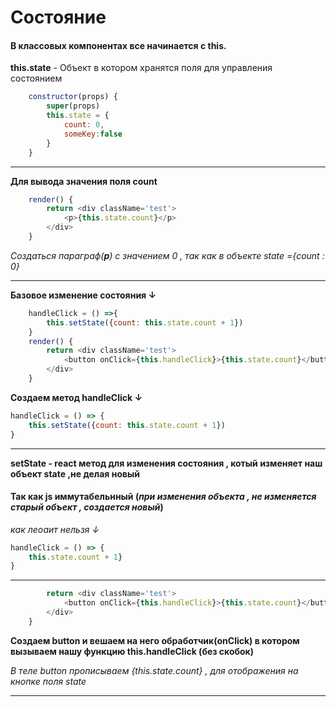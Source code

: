 # Состояние

#### В классовых компонентах все начинается с this.

**this.state** - Объект в котором хранятся поля для управления состоянием

```javascript
	constructor(props) {
		super(props)
		this.state = {
			count: 0,
			someKey:false
		}
	}
```

---

**Для вывода значения поля count**

```javascript
	render() {
		return <div className='test'>
			<p>{this.state.count}</p>
		</div>
	}
```

_Создаться параграф(**p**) с значением 0 , так как в объекте state ={count : 0}_

---

**Базовое изменение состояния ↓**

```javascript
	handleClick = () =>{
		this.setState({count: this.state.count + 1})
	}
	render() {
		return <div className='test'>
			<button onClick={this.handleClick}>{this.state.count}</button>
		</div>
	}
```

**Создаем метод handleClick ↓**

```javascript
handleClick = () => {
	this.setState({count: this.state.count + 1})
}
```

---

**setState - react метод для изменения состояния , котый изменяет наш объект state ,не делая новый**

#### Так как js иммутабельнный (_при изменения объекта , не изменяется старый объект , создается новый_)

_как леоаит нельзя ↓_

```javascript
handleClick = () => {
	this.state.count + 1}
}
```

---

```javascript
		return <div className='test'>
			<button onClick={this.handleClick}>{this.state.count}</button>
		</div>
	}
```

**Создаем button и вешаем на него обработчик(onClick) в котором вызываем нашу функцию this.handleClick (без скобок)**

_B теле button прописываем {this.state.count} , для отображения на кнопке поля state_

---
